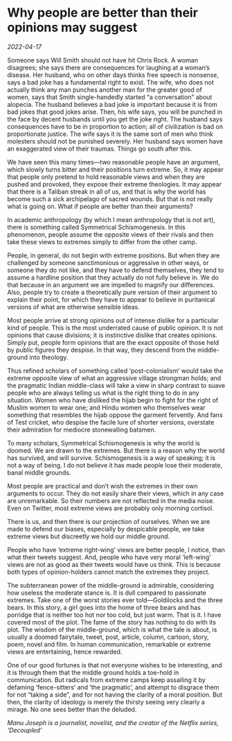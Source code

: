 # Why people are better than their opinions may suggest

*2022-04-17*

Someone says Will Smith should not have hit Chris Rock. A woman
disagrees; she says there are consequences for laughing at a woman’s
disease. Her husband, who on other days thinks free speech is nonsense,
says a bad joke has a fundamental right to exist. The wife, who does not
actually think any man punches another man for the greater good of
women, says that Smith single-handedly started “a conversation” about
alopecia. The husband believes a bad joke is important because it is
from bad jokes that good jokes arise. Then, his wife says, you will be
punched in the face by decent husbands until you get the joke right. The
husband says consequences have to be in proportion to action; all of
civilization is bad on proportionate justice. The wife says it is the
same sort of men who think molesters should not be punished severely.
Her husband says women have an exaggerated view of their traumas. Things
go south after this.

We have seen this many times—two reasonable people have an argument,
which slowly turns bitter and their positions turn extreme. So, it may
appear that people only pretend to hold reasonable views and when they
are pushed and provoked, they expose their extreme theologies. It may
appear that there is a Taliban streak in all of us, and that is why the
world has become such a sick archipelago of sacred wounds. But that is
not really what is going on. What if people are better than their
arguments?

In academic anthropology (by which I mean anthropology that is not art),
there is something called Symmetrical Schismogenesis. In this
phenomenon, people assume the opposite views of their rivals and then
take these views to extremes simply to differ from the other camp.

People, in general, do not begin with extreme positions. But when they
are challenged by someone sanctimonious or aggressive in other ways, or
someone they do not like, and they have to defend themselves, they tend
to assume a hardline position that they actually do not fully believe
in. We do that because in an argument we are impelled to magnify our
differences. Also, people try to create a theoretically pure version of
their argument to explain their point, for which they have to appear to
believe in puritanical versions of what are otherwise sensible ideas.

Most people arrive at strong opinions out of intense dislike for a
particular kind of people. This is the most underrated cause of public
opinion. It is not opinions that cause divisions; it is instinctive
dislike that creates opinions. Simply put, people form opinions that are
the exact opposite of those held by public figures they despise. In that
way, they descend from the middle-ground into theology.

Thus refined scholars of something called ‘post-colonialism’ would take
the extreme opposite view of what an aggressive village strongman holds;
and the pragmatic Indian middle-class will take a view in sharp contrast
to suave people who are always telling us what is the right thing to do
in any situation. Women who have disliked the hijab begin to fight for
the right of Muslim women to wear one; and Hindu women who themselves
wear something that resembles the hijab oppose the garment fervently.
And fans of Test cricket, who despise the facile lure of shorter
versions, overstate their admiration for mediocre stonewalling batsmen.

To many scholars, Symmetrical Schismogenesis is why the world is doomed.
We are drawn to the extremes. But there is a reason why the world has
survived, and will survive. Schismogenesis is a way of speaking; it is
not a way of being. I do not believe it has made people lose their
moderate, banal middle grounds.

Most people are practical and don’t wish the extremes in their own
arguments to occur. They do not easily share their views, which in any
case are unremarkable. So their numbers are not reflected in the media
noise. Even on Twitter, most extreme views are probably only morning
cortisol.

There is us, and then there is our projection of ourselves. When we are
made to defend our biases, especially by despicable people, we take
extreme views but discreetly we hold our middle ground.

People who have ‘extreme right-wing’ views are better people, I notice,
than what their tweets suggest. And, people who have very moral
‘left-wing’ views are not as good as their tweets would have us think.
This is because both types of opinion-holders cannot match the extremes
they project.

The subterranean power of the middle-ground is admirable, considering
how useless the moderate stance is. It is dull compared to passionate
extremes. Take one of the worst stories ever told—Goldilocks and the
three bears. In this story, a girl goes into the home of three bears and
has porridge that is neither too hot nor too cold, but just warm. That
is it. I have covered most of the plot. The fame of the story has
nothing to do with its plot. The wisdom of the middle-ground, which is
what the tale is about, is usually a doomed fairytale, tweet, post,
article, column, cartoon, story, poem, novel and film. In human
communication, remarkable or extreme views are entertaining, hence
rewarded.

One of our good fortunes is that not everyone wishes to be interesting,
and it is through them that the middle ground holds a toe-hold in
communication. But radicals from extreme camps keep assailing it by
defaming ‘fence-sitters’ and ‘the pragmatic’, and attempt to disgrace
them for not “taking a side”, and for not having the clarity of a moral
position. But then, the clarity of ideology is merely the thirsty seeing
very clearly a mirage. No one sees better than the deluded.

*Manu Joseph is a journalist, novelist, and the creator of the Netflix
series, ‘Decoupled’*
